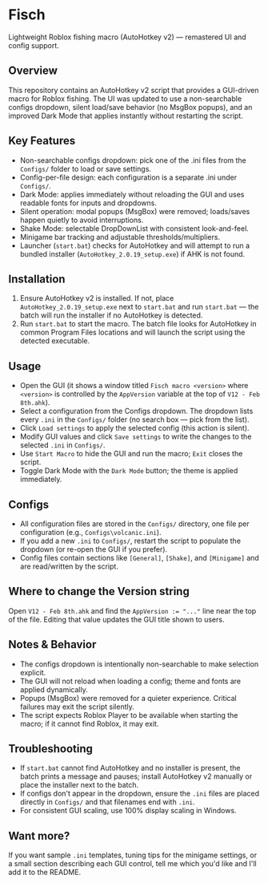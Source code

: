 # Fisch

Lightweight Roblox fishing macro (AutoHotkey v2) — remastered UI and config support.

## Overview

This repository contains an AutoHotkey v2 script that provides a GUI-driven macro for Roblox fishing. The UI was updated to use a non-searchable configs dropdown, silent load/save behavior (no MsgBox popups), and an improved Dark Mode that applies instantly without restarting the script.

## Key Features

- Non-searchable configs dropdown: pick one of the .ini files from the `Configs/` folder to load or save settings.
- Config-per-file design: each configuration is a separate .ini under `Configs/`.
- Dark Mode: applies immediately without reloading the GUI and uses readable fonts for inputs and dropdowns.
- Silent operation: modal popups (MsgBox) were removed; loads/saves happen quietly to avoid interruptions.
- Shake Mode: selectable DropDownList with consistent look-and-feel.
- Minigame bar tracking and adjustable thresholds/multipliers.
- Launcher (`start.bat`) checks for AutoHotkey and will attempt to run a bundled installer (`AutoHotkey_2.0.19_setup.exe`) if AHK is not found.

## Installation

1. Ensure AutoHotkey v2 is installed. If not, place `AutoHotkey_2.0.19_setup.exe` next to `start.bat` and run `start.bat` — the batch will run the installer if no AutoHotkey is detected.
2. Run `start.bat` to start the macro. The batch file looks for AutoHotkey in common Program Files locations and will launch the script using the detected executable.

## Usage

- Open the GUI (it shows a window titled `Fisch macro <version>` where `<version>` is controlled by the `AppVersion` variable at the top of `V12 - Feb 8th.ahk`).
- Select a configuration from the Configs dropdown. The dropdown lists every `.ini` in the `Configs/` folder (no search box — pick from the list).
- Click `Load settings` to apply the selected config (this action is silent).
- Modify GUI values and click `Save settings` to write the changes to the selected `.ini` in `Configs/`.
- Use `Start Macro` to hide the GUI and run the macro; `Exit` closes the script.
- Toggle Dark Mode with the `Dark Mode` button; the theme is applied immediately.

## Configs

- All configuration files are stored in the `Configs/` directory, one file per configuration (e.g., `Configs\volcanic.ini`).
- If you add a new `.ini` to `Configs/`, restart the script to populate the dropdown (or re-open the GUI if you prefer).
- Config files contain sections like `[General]`, `[Shake]`, and `[Minigame]` and are read/written by the script.

## Where to change the Version string

Open `V12 - Feb 8th.ahk` and find the `AppVersion := "..."` line near the top of the file. Editing that value updates the GUI title shown to users.

## Notes & Behavior

- The configs dropdown is intentionally non-searchable to make selection explicit.
- The GUI will not reload when loading a config; theme and fonts are applied dynamically.
- Popups (MsgBox) were removed for a quieter experience. Critical failures may exit the script silently.
- The script expects Roblox Player to be available when starting the macro; if it cannot find Roblox, it may exit.

## Troubleshooting

- If `start.bat` cannot find AutoHotkey and no installer is present, the batch prints a message and pauses; install AutoHotkey v2 manually or place the installer next to the batch.
- If configs don't appear in the dropdown, ensure the `.ini` files are placed directly in `Configs/` and that filenames end with `.ini`.
- For consistent GUI scaling, use 100% display scaling in Windows.

## Want more?

If you want sample `.ini` templates, tuning tips for the minigame settings, or a small section describing each GUI control, tell me which you'd like and I'll add it to the README.
